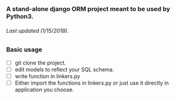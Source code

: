 ### A stand-alone django ORM project meant to be used by Python3.
###### Last updated (1/15/2018).

### Basic usage
- [ ] git clone the project.
- [ ] edit models to reflect your SQL schema.
- [ ] write function in linkers.py
- [ ] Either import the functions in linkers.py or just use it directly in application you choose.